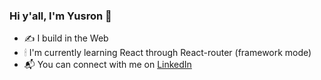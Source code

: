 ### Hi y'all, I'm Yusron 👋

<!--
**hatrnuhn/hatrnuhn** is a ✨ _special_ ✨ repository because its `README.md` (this file) appears on your GitHub profile.

Here are some ideas to get you started:

- 🔭 I’m currently working on ...
- 🌱 I’m currently learning ...
- 👯 I’m looking to collaborate on ...
- 🤔 I’m looking for help with ...
- 💬 Ask me about ...
- 📫 How to reach me: ...
- 😄 Pronouns: ...
- ⚡ Fun fact: ...
-->
- ✍ I build in the Web
- 🕯 I'm currently learning React through React-router (framework mode)
- 📬 You can connect with me on [LinkedIn](https://linkedin.com/in/yusron-na-im-7b1216222/)
